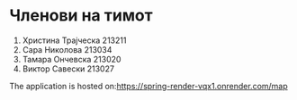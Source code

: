 # Членови на тимот
1. Христина Трајческа 213211
2. Сара Николова 213034
3. Тамара Ончевска 213020
4. Виктор Савески 213027

The application is hosted on:https://spring-render-vqx1.onrender.com/map  
